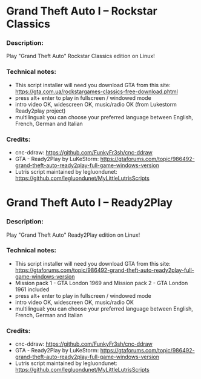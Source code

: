# Grand Theft Auto I – Rockstar Classics
### Description:
Play "Grand Theft Auto" Rockstar Classics edition on Linux!
### Technical notes:
- This script installer will need you download GTA from this site: https://gta.com.ua/rockstargames-classics-free-download.phtml
- press alt+ enter to play in fullscreen / windowed mode
- intro video OK, widescreen OK, music/radio OK (from Lukestorm Ready2play project)
- multilingual: you can choose your preferred language between English, French, German and Italian
### Credits:
- cnc-ddraw: https://github.com/FunkyFr3sh/cnc-ddraw
- GTA - Ready2Play by LuKeStorm: https://gtaforums.com/topic/986492-grand-theft-auto-ready2play-full-game-windows-version
- Lutris script maintained by legluondunet: https://github.com/legluondunet/MyLittleLutrisScripts

# Grand Theft Auto I – Ready2Play
### Description:
Play "Grand Theft Auto" Ready2Play edition on Linux!
### Technical notes:
- This script installer will need you download GTA from this site: https://gtaforums.com/topic/986492-grand-theft-auto-ready2play-full-game-windows-version
- Mission pack 1 - GTA London 1969 and Mission pack 2 - GTA London 1961  included
- press alt+ enter to play in fullscreen / windowed mode
- intro video OK, widescreen OK, music/radio OK
- multilingual: you can choose your preferred language between English, French, German and Italian
### Credits:
- cnc-ddraw: https://github.com/FunkyFr3sh/cnc-ddraw
- GTA - Ready2Play by LuKeStorm: https://gtaforums.com/topic/986492-grand-theft-auto-ready2play-full-game-windows-version
- Lutris script maintained by legluondunet: https://github.com/legluondunet/MyLittleLutrisScripts

